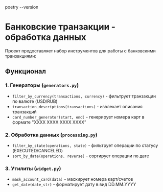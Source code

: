 poetry --version
# Банковские транзакции - обработка данных

Проект предоставляет набор инструментов для работы с банковскими транзакциями:

## Функционал

### 1. Генераторы (`generators.py`)
- `filter_by_currency(transactions, currency)` - фильтрует транзакции по валюте (USD/RUB)
- `transaction_descriptions(transactions)` - извлекает описания транзакций
- `card_number_generator(start, end)` - генерирует номера карт в формате "XXXX XXXX XXXX XXXX"

### 2. Обработка данных (`processing.py`)
- `filter_by_state(operations, state)` - фильтрует операции по статусу (EXECUTED/CANCELED)
- `sort_by_date(operations, reverse)` - сортирует операции по дате

### 3. Утилиты (`widget.py`)
- `mask_account_card(data)` - маскирует номера карт/счетов
- `get_date(date_str)` - форматирует дату в вид DD.MM.YYYY
